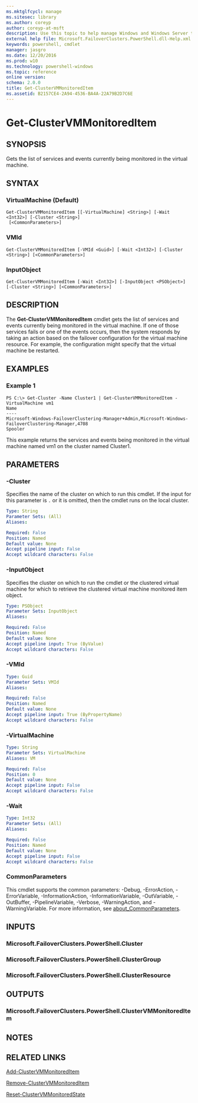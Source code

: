 ```yaml
---
ms.mktglfcycl: manage
ms.sitesec: library
ms.author: coreyp
author: coreyp-at-msft
description: Use this topic to help manage Windows and Windows Server technologies with Windows PowerShell.
external help file: Microsoft.FailoverClusters.PowerShell.dll-Help.xml
keywords: powershell, cmdlet
manager: jasgro
ms.date: 12/20/2016
ms.prod: w10
ms.technology: powershell-windows
ms.topic: reference
online version: 
schema: 2.0.0
title: Get-ClusterVMMonitoredItem
ms.assetid: B2157CE4-2A94-4536-BA4A-22A79B2D7C6E
---
```


# Get-ClusterVMMonitoredItem

## SYNOPSIS
Gets the list of services and events currently being monitored in the virtual machine.

## SYNTAX

### VirtualMachine (Default)
```
Get-ClusterVMMonitoredItem [[-VirtualMachine] <String>] [-Wait <Int32>] [-Cluster <String>]
 [<CommonParameters>]
```

### VMId
```
Get-ClusterVMMonitoredItem [-VMId <Guid>] [-Wait <Int32>] [-Cluster <String>] [<CommonParameters>]
```

### InputObject
```
Get-ClusterVMMonitoredItem [-Wait <Int32>] [-InputObject <PSObject>] [-Cluster <String>] [<CommonParameters>]
```

## DESCRIPTION
The **Get-ClusterVMMonitoredItem** cmdlet gets the list of services and events currently being monitored in the virtual machine.
If one of those services fails or one of the events occurs, then the system responds by taking an action based on the failover configuration for the virtual machine resource.
For example, the configuration might specify that the virtual machine be restarted.

## EXAMPLES

### Example 1
```
PS C:\> Get-Cluster -Name Cluster1 | Get-ClusterVMMonitoredItem -VirtualMachine vm1
Name 
---- 
Microsoft-Windows-FailoverClustering-Manager+Admin,Microsoft-Windows-FailoverClustering-Manager,4708 
Spooler
```

This example returns the services and events being monitored in the virtual machine named vm1 on the cluster named Cluster1.

## PARAMETERS

### -Cluster
Specifies the name of the cluster on which to run this cmdlet.
If the input for this parameter is `.` or it is omitted, then the cmdlet runs on the local cluster.

```yaml
Type: String
Parameter Sets: (All)
Aliases: 

Required: False
Position: Named
Default value: None
Accept pipeline input: False
Accept wildcard characters: False
```

### -InputObject
Specifies the cluster on which to run the cmdlet or the clustered virtual machine for which to retrieve the clustered virtual machine monitored item object.

```yaml
Type: PSObject
Parameter Sets: InputObject
Aliases: 

Required: False
Position: Named
Default value: None
Accept pipeline input: True (ByValue)
Accept wildcard characters: False
```

### -VMId


```yaml
Type: Guid
Parameter Sets: VMId
Aliases: 

Required: False
Position: Named
Default value: None
Accept pipeline input: True (ByPropertyName)
Accept wildcard characters: False
```

### -VirtualMachine


```yaml
Type: String
Parameter Sets: VirtualMachine
Aliases: VM

Required: False
Position: 0
Default value: None
Accept pipeline input: False
Accept wildcard characters: False
```

### -Wait


```yaml
Type: Int32
Parameter Sets: (All)
Aliases: 

Required: False
Position: Named
Default value: None
Accept pipeline input: False
Accept wildcard characters: False
```

### CommonParameters
This cmdlet supports the common parameters: -Debug, -ErrorAction, -ErrorVariable, -InformationAction, -InformationVariable, -OutVariable, -OutBuffer, -PipelineVariable, -Verbose, -WarningAction, and -WarningVariable. For more information, see [about_CommonParameters](http://go.microsoft.com/fwlink/?LinkID=113216).

## INPUTS

### Microsoft.FailoverClusters.PowerShell.Cluster

### Microsoft.FailoverClusters.PowerShell.ClusterGroup

### Microsoft.FailoverClusters.PowerShell.ClusterResource

## OUTPUTS

### Microsoft.FailoverClusters.PowerShell.ClusterVMMonitoredItem

## NOTES

## RELATED LINKS

[Add-ClusterVMMonitoredItem](./Add-ClusterVMMonitoredItem.md)

[Remove-ClusterVMMonitoredItem](./Remove-ClusterVMMonitoredItem.md)

[Reset-ClusterVMMonitoredState](./Reset-ClusterVMMonitoredState.md)

